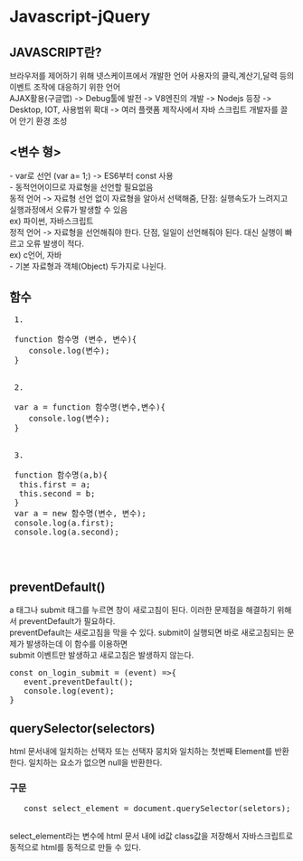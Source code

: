 # Javascript-jQuery

<h2>JAVASCRIPT란?</h2>
<p>브라우저를 제어하기 위해 넷스케이프에서 개발한 언어 사용자의 클릭,계산기,달력 등의 이벤트 조작에 대응하기 위한 언어</br> AJAX활용(구글맵) -> Debug툴에 발전 -> V8엔진의 개발 -> Nodejs 등장 -> Desktop, IOT, 사용범위 확대 -> 여러 플랫폼 제작사에서 자바 스크립트 개발자를 끌어 안기 환경 조성</br></p>

<h2><변수 형></h2>
<p>  
- var로 선언 (var a= 1;) -> ES6부터 const 사용</br>
- 동적언어이므로 자료형을 선언할 필요없음</br>
동적 언어 -> 자료형 선언 없이 자료형을 알아서 선택해줌, 단점: 실행속도가 느려지고 실행과정에서 오류가 발생할 수 있음 </br>
ex) 파이썬, 자바스크립트</br>
정적 언어 -> 자료형을 선언해줘야 한다. 단점, 일일이 선언해줘야 된다. 대신 실행이 빠르고 오류 발생이 적다.</br>
ex) c언어, 자바</br>
- 기본 자료형과 객체(Object) 두가지로 나뉜다.</br>
</p>

<h2>함수</h2>

<pre>
 1. </br>
 function 함수명 (변수, 변수){
    console.log(변수);
 }
 </br>
 2.</br>
 var a = function 함수명(변수,변수){
    console.log(변수);
 }
 </br>
 3.</br>
 function 함수명(a,b){
  this.first = a;
  this.second = b;
 }
 var a = new 함수명(변수, 변수);
 console.log(a.first);
 console.log(a.second);
 
 

</pre>

<h2>preventDefault() </h2>
<p>
a 태그나 submit 태그를 누르면 창이 새로고침이 된다. 이러한 문제점을 해결하기 위해서 preventDefault가 필요하다.</br>
preventDefault는 새로고침을 막을 수 있다. submit이 실행되면 바로 새로고침되는 문제가 발생하는데 이 함수를 이용하면</br>
submit 이벤트만 발생하고 새로고침은 발생하지 않는다.</br>
<pre>
const on_login_submit = (event) =>{
   event.preventDefault();
   console.log(event);
}
</pre>
<h2>querySelector(selectors)</h2>
 <p>
  html 문서내에 일치하는 선택자 또는 선택자 뭉치와 일치하는 첫번째 Element를 반환한다. 일치하는 요소가 없으면  null을 반환한다.
  <h3>구문</h3>
  <pre>
   const select_element = document.querySelector(seletors);
  </pre>
  
  select_element라는 변수에 html 문서 내에 id값 class값을 저장해서 자바스크립트로 동적으로 html를 동적으로 만들 수 있다.</br> 
 </p>
